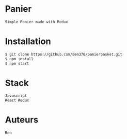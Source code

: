 # Panier
```sh
Simple Panier made with Redux
```

# Installation
```sh
$ git clone https://github.com/Ben376/panierbasket.git
$ npm install
$ npm start
```

# Stack
```sh
Javascript
React Redux

```

# Auteurs
```sh
Ben
```
